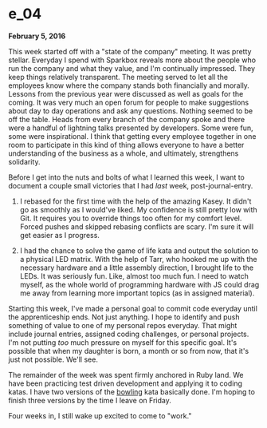 # e_04

**February 5, 2016**

This week started off with a "state of the company" meeting. It was pretty stellar. Everyday I spend with Sparkbox reveals more about the people who run the company and what they value, and I'm continually impressed. They keep things relatively transparent. The meeting served to let all the employees know where the company stands both financially and morally. Lessons from the previous year were discussed as well as goals for the coming.  It was very much an open forum for people to make suggestions about day to day operations and ask any questions. Nothing seemed to be off the table. Heads from every branch of the company spoke and there were a handful of lightning talks presented by developers. Some were fun, some were inspirational. I think that getting every employee together in one room to participate in this kind of thing allows everyone to have a better understanding of the business as a whole, and ultimately, strengthens solidarity.

Before I get into the nuts and bolts of what I learned this week, I want to document a couple small victories that I had *last* week, post-journal-entry.

1. I rebased for the first time with the help of the amazing Kasey. It didn't go as smoothly as I would've liked. My confidence is still pretty low with Git. It requires you to override things too often for my comfort level. Forced pushes and skipped rebasing conflicts are scary. I'm sure it will get easier as I progress.

2. I had the chance to solve the game of life kata and output the solution to a physical LED matrix. With the help of Tarr, who hooked me up with the necessary hardware and a little assembly direction, I brought life to the LEDs. It was seriously fun. Like, almost too much fun. I need to watch myself, as the whole world of programming hardware with JS could drag me away from learning more important topics (as in assigned material).

Starting this week, I've made a personal goal to commit code everyday until the apprenticeship ends. Not just anything. I hope to identify and push something of value to one of my personal repos everyday. That might include journal entries, assigned coding challenges, or personal projects. I'm not putting *too* much pressure on myself for this specific goal. It's possible that when my daughter is born, a month or so from now, that it's just not possible. We'll see.

The remainder of the week was spent firmly anchored in Ruby land. We have been practicing test driven development and applying it to coding katas. I have two versions of the [bowling](https://programmingpraxis.com/2009/08/11/uncle-bobs-bowling-game-kata/) kata basically done. I'm hoping to finish three versions by the time I leave on Friday.

Four weeks in, I still wake up excited to come to "work."
